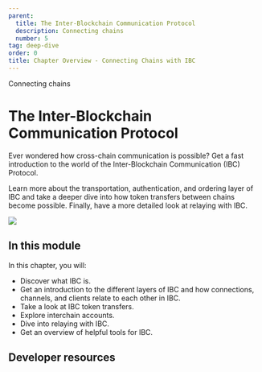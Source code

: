 ```yaml
---
parent:
  title: The Inter-Blockchain Communication Protocol
  description: Connecting chains
  number: 5
tag: deep-dive
order: 0
title: Chapter Overview - Connecting Chains with IBC
---
```


<div class="tm-overline tm-rf-1 tm-lh-title tm-medium tm-muted">Connecting chains</div>
<h1 class="mt-4 mb-6">The Inter-Blockchain Communication Protocol</h1>

Ever wondered how cross-chain communication is possible? Get a fast introduction to the world of the Inter-Blockchain Communication (IBC) Protocol.

Learn more about the transportation, authentication, and ordering layer of IBC and take a deeper dive into how token transfers between chains become possible. Finally, have a more detailed look at relaying with IBC.

![](/cosmos_dev_portal_module-05-lp.png)

## In this module

<HighlightBox type="learning">

In this chapter, you will:

* Discover what IBC is.
* Get an introduction to the different layers of IBC and how connections, channels, and clients relate to each other in IBC.
* Take a look at IBC token transfers.
* Explore interchain accounts.
* Dive into relaying with IBC.
* Get an overview of helpful tools for IBC.

</HighlightBox>

<card-module/>

## Developer resources

<div v-for="resource in $themeConfig.resources">
  <Resource
    :title="resource.title"
    :description="resource.description"
    :links="resource.links"
    :image="resource.image"
    :large="true"
  />
  <br/>
</div>

